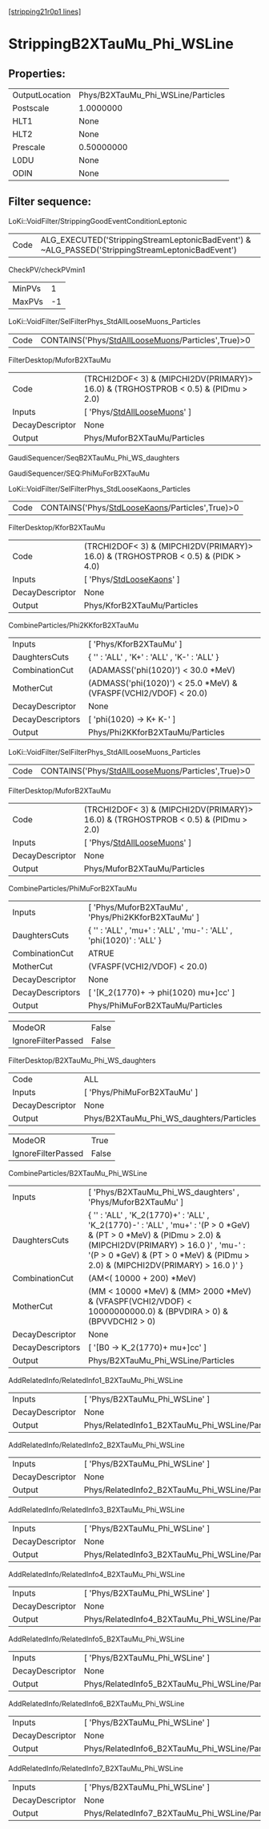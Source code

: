 [[stripping21r0p1 lines]](./stripping21r0p1-index)

# StrippingB2XTauMu_Phi_WSLine

## Properties:

|                |                                    |
|----------------|------------------------------------|
| OutputLocation | Phys/B2XTauMu_Phi_WSLine/Particles |
| Postscale      | 1.0000000                          |
| HLT1           | None                               |
| HLT2           | None                               |
| Prescale       | 0.50000000                         |
| L0DU           | None                               |
| ODIN           | None                               |

## Filter sequence:

LoKi::VoidFilter/StrippingGoodEventConditionLeptonic

|      |                                                                                                  |
|------|--------------------------------------------------------------------------------------------------|
| Code | ALG_EXECUTED('StrippingStreamLeptonicBadEvent') & ~ALG_PASSED('StrippingStreamLeptonicBadEvent') |

CheckPV/checkPVmin1

|        |     |
|--------|-----|
| MinPVs | 1   |
| MaxPVs | -1  |

LoKi::VoidFilter/SelFilterPhys_StdAllLooseMuons_Particles

|      |                                                                                                           |
|------|-----------------------------------------------------------------------------------------------------------|
| Code | CONTAINS('Phys/[StdAllLooseMuons](./stripping21r0p1-commonparticles-stdallloosemuons)/Particles',True)\>0 |

FilterDesktop/MuforB2XTauMu

|                 |                                                                                       |
|-----------------|---------------------------------------------------------------------------------------|
| Code            | (TRCHI2DOF\< 3) & (MIPCHI2DV(PRIMARY)\> 16.0) & (TRGHOSTPROB \< 0.5) & (PIDmu \> 2.0) |
| Inputs          | [ 'Phys/[StdAllLooseMuons](./stripping21r0p1-commonparticles-stdallloosemuons)' ]   |
| DecayDescriptor | None                                                                                  |
| Output          | Phys/MuforB2XTauMu/Particles                                                          |

GaudiSequencer/SeqB2XTauMu_Phi_WS_daughters

GaudiSequencer/SEQ:PhiMuForB2XTauMu

LoKi::VoidFilter/SelFilterPhys_StdLooseKaons_Particles

|      |                                                                                                     |
|------|-----------------------------------------------------------------------------------------------------|
| Code | CONTAINS('Phys/[StdLooseKaons](./stripping21r0p1-commonparticles-stdloosekaons)/Particles',True)\>0 |

FilterDesktop/KforB2XTauMu

|                 |                                                                                      |
|-----------------|--------------------------------------------------------------------------------------|
| Code            | (TRCHI2DOF\< 3) & (MIPCHI2DV(PRIMARY)\> 16.0) & (TRGHOSTPROB \< 0.5) & (PIDK \> 4.0) |
| Inputs          | [ 'Phys/[StdLooseKaons](./stripping21r0p1-commonparticles-stdloosekaons)' ]        |
| DecayDescriptor | None                                                                                 |
| Output          | Phys/KforB2XTauMu/Particles                                                          |

CombineParticles/Phi2KKforB2XTauMu

|                  |                                                                    |
|------------------|--------------------------------------------------------------------|
| Inputs           | [ 'Phys/KforB2XTauMu' ]                                          |
| DaughtersCuts    | { '' : 'ALL' , 'K+' : 'ALL' , 'K-' : 'ALL' }                       |
| CombinationCut   | (ADAMASS('phi(1020)') \< 30.0 \*MeV)                               |
| MotherCut        | (ADMASS('phi(1020)') \< 25.0 \*MeV) & (VFASPF(VCHI2/VDOF) \< 20.0) |
| DecayDescriptor  | None                                                               |
| DecayDescriptors | [ 'phi(1020) -\> K+ K-' ]                                        |
| Output           | Phys/Phi2KKforB2XTauMu/Particles                                   |

LoKi::VoidFilter/SelFilterPhys_StdAllLooseMuons_Particles

|      |                                                                                                           |
|------|-----------------------------------------------------------------------------------------------------------|
| Code | CONTAINS('Phys/[StdAllLooseMuons](./stripping21r0p1-commonparticles-stdallloosemuons)/Particles',True)\>0 |

FilterDesktop/MuforB2XTauMu

|                 |                                                                                       |
|-----------------|---------------------------------------------------------------------------------------|
| Code            | (TRCHI2DOF\< 3) & (MIPCHI2DV(PRIMARY)\> 16.0) & (TRGHOSTPROB \< 0.5) & (PIDmu \> 2.0) |
| Inputs          | [ 'Phys/[StdAllLooseMuons](./stripping21r0p1-commonparticles-stdallloosemuons)' ]   |
| DecayDescriptor | None                                                                                  |
| Output          | Phys/MuforB2XTauMu/Particles                                                          |

CombineParticles/PhiMuForB2XTauMu

|                  |                                                                      |
|------------------|----------------------------------------------------------------------|
| Inputs           | [ 'Phys/MuforB2XTauMu' , 'Phys/Phi2KKforB2XTauMu' ]                |
| DaughtersCuts    | { '' : 'ALL' , 'mu+' : 'ALL' , 'mu-' : 'ALL' , 'phi(1020)' : 'ALL' } |
| CombinationCut   | ATRUE                                                                |
| MotherCut        | (VFASPF(VCHI2/VDOF) \< 20.0)                                         |
| DecayDescriptor  | None                                                                 |
| DecayDescriptors | [ '[K_2(1770)+ -\> phi(1020) mu+]cc' ]                           |
| Output           | Phys/PhiMuForB2XTauMu/Particles                                      |

|                    |       |
|--------------------|-------|
| ModeOR             | False |
| IgnoreFilterPassed | False |

FilterDesktop/B2XTauMu_Phi_WS_daughters

|                 |                                          |
|-----------------|------------------------------------------|
| Code            | ALL                                      |
| Inputs          | [ 'Phys/PhiMuForB2XTauMu' ]            |
| DecayDescriptor | None                                     |
| Output          | Phys/B2XTauMu_Phi_WS_daughters/Particles |

|                    |       |
|--------------------|-------|
| ModeOR             | True  |
| IgnoreFilterPassed | False |

CombineParticles/B2XTauMu_Phi_WSLine

|                  |                                                                                                                                                                                                                                                          |
|------------------|----------------------------------------------------------------------------------------------------------------------------------------------------------------------------------------------------------------------------------------------------------|
| Inputs           | [ 'Phys/B2XTauMu_Phi_WS_daughters' , 'Phys/MuforB2XTauMu' ]                                                                                                                                                                                            |
| DaughtersCuts    | { '' : 'ALL' , 'K_2(1770)+' : 'ALL' , 'K_2(1770)-' : 'ALL' , 'mu+' : '(P \> 0 \*GeV) & (PT \> 0 \*MeV) & (PIDmu \> 2.0) & (MIPCHI2DV(PRIMARY) \> 16.0 )' , 'mu-' : '(P \> 0 \*GeV) & (PT \> 0 \*MeV) & (PIDmu \> 2.0) & (MIPCHI2DV(PRIMARY) \> 16.0 )' } |
| CombinationCut   | (AM\<( 10000 + 200) \*MeV)                                                                                                                                                                                                                               |
| MotherCut        | (MM \< 10000 \*MeV) & (MM\> 2000 \*MeV) & (VFASPF(VCHI2/VDOF) \< 10000000000.0) & (BPVDIRA \> 0) & (BPVVDCHI2 \> 0)                                                                                                                                      |
| DecayDescriptor  | None                                                                                                                                                                                                                                                     |
| DecayDescriptors | [ '[B0 -\> K_2(1770)+ mu+]cc' ]                                                                                                                                                                                                                      |
| Output           | Phys/B2XTauMu_Phi_WSLine/Particles                                                                                                                                                                                                                       |

AddRelatedInfo/RelatedInfo1_B2XTauMu_Phi_WSLine

|                 |                                                 |
|-----------------|-------------------------------------------------|
| Inputs          | [ 'Phys/B2XTauMu_Phi_WSLine' ]                |
| DecayDescriptor | None                                            |
| Output          | Phys/RelatedInfo1_B2XTauMu_Phi_WSLine/Particles |

AddRelatedInfo/RelatedInfo2_B2XTauMu_Phi_WSLine

|                 |                                                 |
|-----------------|-------------------------------------------------|
| Inputs          | [ 'Phys/B2XTauMu_Phi_WSLine' ]                |
| DecayDescriptor | None                                            |
| Output          | Phys/RelatedInfo2_B2XTauMu_Phi_WSLine/Particles |

AddRelatedInfo/RelatedInfo3_B2XTauMu_Phi_WSLine

|                 |                                                 |
|-----------------|-------------------------------------------------|
| Inputs          | [ 'Phys/B2XTauMu_Phi_WSLine' ]                |
| DecayDescriptor | None                                            |
| Output          | Phys/RelatedInfo3_B2XTauMu_Phi_WSLine/Particles |

AddRelatedInfo/RelatedInfo4_B2XTauMu_Phi_WSLine

|                 |                                                 |
|-----------------|-------------------------------------------------|
| Inputs          | [ 'Phys/B2XTauMu_Phi_WSLine' ]                |
| DecayDescriptor | None                                            |
| Output          | Phys/RelatedInfo4_B2XTauMu_Phi_WSLine/Particles |

AddRelatedInfo/RelatedInfo5_B2XTauMu_Phi_WSLine

|                 |                                                 |
|-----------------|-------------------------------------------------|
| Inputs          | [ 'Phys/B2XTauMu_Phi_WSLine' ]                |
| DecayDescriptor | None                                            |
| Output          | Phys/RelatedInfo5_B2XTauMu_Phi_WSLine/Particles |

AddRelatedInfo/RelatedInfo6_B2XTauMu_Phi_WSLine

|                 |                                                 |
|-----------------|-------------------------------------------------|
| Inputs          | [ 'Phys/B2XTauMu_Phi_WSLine' ]                |
| DecayDescriptor | None                                            |
| Output          | Phys/RelatedInfo6_B2XTauMu_Phi_WSLine/Particles |

AddRelatedInfo/RelatedInfo7_B2XTauMu_Phi_WSLine

|                 |                                                 |
|-----------------|-------------------------------------------------|
| Inputs          | [ 'Phys/B2XTauMu_Phi_WSLine' ]                |
| DecayDescriptor | None                                            |
| Output          | Phys/RelatedInfo7_B2XTauMu_Phi_WSLine/Particles |
